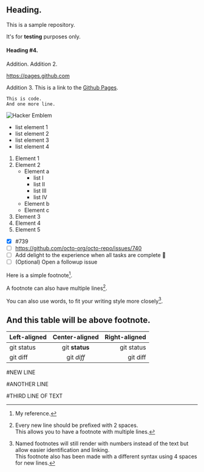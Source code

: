 ## Heading.
This is a sample repository.

It's for **testing** purposes only.

#### Heading #4.
Addition.
Addition 2.

https://pages.github.com

Addition 3.
This is a link to the [Github Pages](https://pages.github.com).

```
This is code.
And one more line.
```

![Hacker Emblem](https://upload.wikimedia.org/wikipedia/commons/9/96/Animated_glider_emblem.gif)

- list element 1
- list element 2
- list element 3
- list element 4

1. Element 1
2. Element 2
    - Element a
        - list I
        - list II
        - list III
        - list IV
    - Element b
    - Element c
3. Element 3
4. Element 4
5. Element 5

- [x] #739
- [ ] https://github.com/octo-org/octo-repo/issues/740
- [ ] Add delight to the experience when all tasks are complete :tada:
- [ ] \(Optional) Open a followup issue

Here is a simple footnote[^1].

A footnote can also have multiple lines[^2].  

You can also use words, to fit your writing style more closely[^note].

[^1]: My reference.
[^2]: Every new line should be prefixed with 2 spaces.  
  This allows you to have a footnote with multiple lines.
[^note]:
    Named footnotes will still render with numbers instead of the text but allow easier identification and linking.  
    This footnote also has been made with a different syntax using 4 spaces for new lines.

## And this table will be above footnote.
| Left-aligned | Center-aligned | Right-aligned |
| :---         |     :---:      |          ---: |
| git status   | git **status**     | git status    |
| git diff     | git _diff_       | git diff      |




#NEW LINE

#ANOTHER LINE

#THIRD LINE OF TEXT
